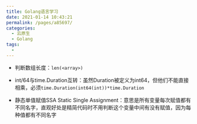 ```yaml
---
title: Golang语言学习
date: 2021-01-14 10:43:21
permalink: /pages/a85697/
categories:
  - 云原生
  - Golang
tags:
  - 
---
```





- 判断数组长度：`len(<array>)`  

- int/64与time.Duration互转：虽然Duration被定义为int64，但他们不能直接相乘，必须`time.Duration(int64(int))*time.Duration`


- 静态单值赋值SSA Static Single Assignment：意思是所有变量每次赋值都有不同名字，直观好处是精简代码时不用判断这个变量中间有没有赋值，因为每种值都有不同名字
